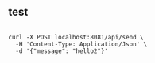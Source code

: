 ## test

````shell

curl -X POST localhost:8081/api/send \
  -H 'Content-Type: Application/Json' \
  -d '{"message": "hello2"}'

````